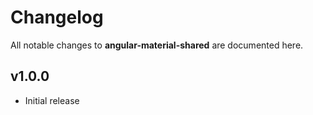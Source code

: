 # Changelog

All notable changes to **angular-material-shared** are documented here.

## v1.0.0
- Initial release
